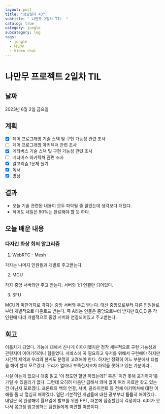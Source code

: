```yaml
---
layout: post
title: "정글일지 43"
subtitle: " 나만무 2일차 TIL  "
catalog: true
category: jungle
subcategory: log
tags:
  - jungle
  - 나만무
  - Video chat
---
```


# 나만무 프로젝트 2일차 TIL

## 날짜

2023년 6월 2일 금요일

## 계획

- [x] 페어 프로그래밍 기술 스택 및 구현 가능성 관련 조사
- [ ] 페어 프로그래밍 아키텍쳐 관련 조사
- [x] 메타버스 기술 스택 및 구현 가능성 관련 조사
- [ ] 메타버스 아키텍쳐 관련 조사
- [x] 알고리즘 1문제 풀기
- [x] 독서
- [x] 명상

## 결과

- 오늘 기술 관련된 내용이 모두 파악될 줄 알았는데 생각보다 더뎠다.
- 적어도 내일은 90%는 완료해야 할 듯 하다.

## 오늘 배운 내용

### 다자간 화상 회의 알고리즘

1. WebRTC - Mesh

각자는 나머지 인원들과 개별로 주고받는다.

2. MCU

각자 중앙 서버와만 주고 받는다. 서버와 1:1 연결만 되어있다.

3. SFU

MCU와 마찬가지로 각자는 중앙 서버와 주고 받는다. 대신 중앙으로부터 다른 인원들로 부터 개별적으로 다운로드 받는다. 즉 A라는 인물은 중앙으로부터 받지만 B,C,D 등 각 인원에 따라 개별적으로 중앙 서버와 연결되어있고 주고받는다.

## 회고

이틀차가 되었다. 기능에 대해서 신나게 이야기했지만 정작 세부적으로 구현 가능성과 관련지어 이야기하려니 힘들었다. 서비스에 꼭 필요하고 유저를 위해서 구현해야 하지만 시간적 제약과 우리의 한계도 분명히 고려해야 한다. 하지만 정확히 어느 부분에서 타협을 해야 할지 모르겠다. 우리가 얼마나 부족한지조차 파악을 못하고 있는 기분이라..

사실 아는게 없으니 대충 읽고 '이 정도면 할만 하겠는데?' 혹은 '이건 못해 포기하자'를 가릴 수 있을리가 없다. 그런데 오히려 마음만 급해서 의미 없이 여러 자료만 찾고 있는건 아닌지 모르겠다. 프론트와 백의 연결, 서버, 클라이언트 등 전체 아키텍쳐에 대한 이해를 좀 더 열심히 해야겠다. 일단 기본적인 개념들에 대한 공부부터 틈틈히 해야겠다. 내일은 꼭 완성해야 월요일에 발표를 위한 PPT, 대본에 집중할텐데 걱정이다. 리더가 못나서 몸고생 맘고생하는 팀원들에게 미안할 따름이다.
